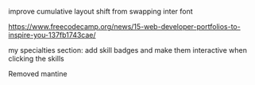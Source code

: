 improve cumulative layout shift from swapping inter font

<https://www.freecodecamp.org/news/15-web-developer-portfolios-to-inspire-you-137fb1743cae/>
<!-- https://www.youtube.com/watch?v=83j3Z4heXH0 -->

my specialties section: add skill badges and make them interactive when clicking the skills

Removed mantine
